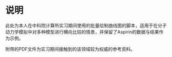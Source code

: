 # 说明

此处为本人在中科院计算所实习期间使用的批量绘制曲线图的脚本，适用于在分子动力学模拟中对多种模型进行横向比较的情景，并保留了Aspirin的数据与结果作为示例。

附带的PDF文件为实习期间接触到的该领域较为权威的参考资料。

